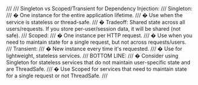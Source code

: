 ﻿/// <ArchitecturalDiscussion>
/// Singleton vs Scoped/Transient for Dependency Injection:
/// Singleton:
/// � One instance for the entire application lifetime.
/// � Use when the service is stateless or thread-safe.
/// � Tradeoff: Shared state across all users/requests. If you store per-user/session data, it will be shared (not safe).
/// Scoped:
/// � One instance per HTTP request.
/// � Use when you need to maintain state for a single request, but not across requests/users.
/// Transient:
/// � New instance every time it's requested.
/// � Use for lightweight, stateless services.
/// BOTTOM LINE:
/// � Consider using Singleton for stateless services that do not maintain user-specific state and are ThreadSafe.
/// � Use Scoped for services that need to maintain state for a single request or not ThreadSafe.
/// </ArchitecturalDiscussion>
